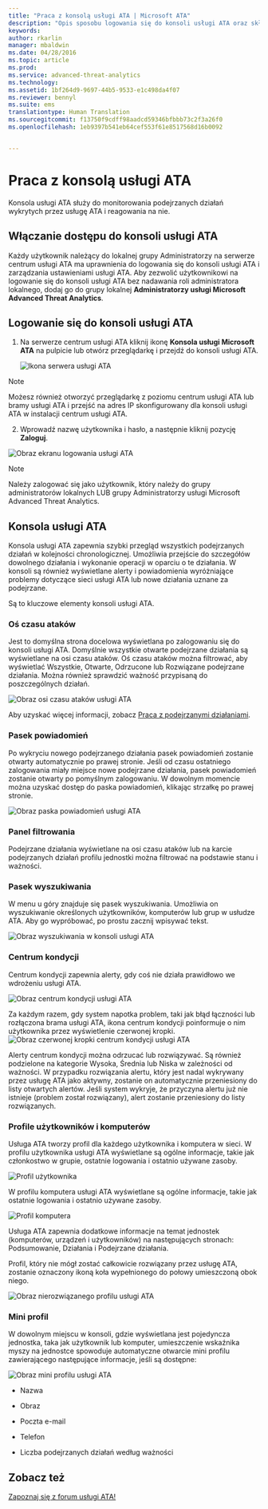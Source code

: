 ```yaml
---
title: "Praca z konsolą usługi ATA | Microsoft ATA"
description: "Opis sposobu logowania się do konsoli usługi ATA oraz składników konsoli"
keywords: 
author: rkarlin
manager: mbaldwin
ms.date: 04/28/2016
ms.topic: article
ms.prod: 
ms.service: advanced-threat-analytics
ms.technology: 
ms.assetid: 1bf264d9-9697-44b5-9533-e1c498da4f07
ms.reviewer: bennyl
ms.suite: ems
translationtype: Human Translation
ms.sourcegitcommit: f13750f9cdff98aadcd59346bfbbb73c2f3a26f0
ms.openlocfilehash: 1eb9397b541eb64cef553f61e8517568d16b0092


---
```


# Praca z konsolą usługi ATA

Konsola usługi ATA służy do monitorowania podejrzanych działań wykrytych przez usługę ATA i reagowania na nie.

## Włączanie dostępu do konsoli usługi ATA
Każdy użytkownik należący do lokalnej grupy Administratorzy na serwerze centrum usługi ATA ma uprawnienia do logowania się do konsoli usługi ATA i zarządzania ustawieniami usługi ATA.
Aby zezwolić użytkownikowi na logowanie się do konsoli usługi ATA bez nadawania roli administratora lokalnego, dodaj go do grupy lokalnej **Administratorzy usługi Microsoft Advanced Threat Analytics**.

## Logowanie się do konsoli usługi ATA

1. Na serwerze centrum usługi ATA kliknij ikonę **Konsola usługi Microsoft ATA** na pulpicie lub otwórz przeglądarkę i przejdź do konsoli usługi ATA.

    ![Ikona serwera usługi ATA](media/ata-server-icon.png)

>[!NOTE]
> Możesz również otworzyć przeglądarkę z poziomu centrum usługi ATA lub bramy usługi ATA i przejść na adres IP skonfigurowany dla konsoli usługi ATA w instalacji centrum usługi ATA.    

2.  Wprowadź nazwę użytkownika i hasło, a następnie kliknij pozycję **Zaloguj**.

![Obraz ekranu logowania usługi ATA](media/ATA-log-in-screen.jpg)

> [!NOTE]
> Należy zalogować się jako użytkownik, który należy do grupy administratorów lokalnych LUB grupy Administratorzy usługi Microsoft Advanced Threat Analytics.

## Konsola usługi ATA

Konsola usługi ATA zapewnia szybki przegląd wszystkich podejrzanych działań w kolejności chronologicznej. Umożliwia przejście do szczegółów dowolnego działania i wykonanie operacji w oparciu o te działania. W konsoli są również wyświetlane alerty i powiadomienia wyróżniające problemy dotyczące sieci usługi ATA lub nowe działania uznane za podejrzane.

Są to kluczowe elementy konsoli usługi ATA.


### Oś czasu ataków

Jest to domyślna strona docelowa wyświetlana po zalogowaniu się do konsoli usługi ATA. Domyślnie wszystkie otwarte podejrzane działania są wyświetlane na osi czasu ataków. Oś czasu ataków można filtrować, aby wyświetlać Wszystkie, Otwarte, Odrzucone lub Rozwiązane podejrzane działania. Można również sprawdzić ważność przypisaną do poszczególnych działań.

![Obraz osi czasu ataków usługi ATA](media/attack-timeline.png)

Aby uzyskać więcej informacji, zobacz [Praca z podejrzanymi działaniami](/advanced-threat-analytics/deploy-use/working-with-suspicious-activities).

### Pasek powiadomień

Po wykryciu nowego podejrzanego działania pasek powiadomień zostanie otwarty automatycznie po prawej stronie. Jeśli od czasu ostatniego zalogowania miały miejsce nowe podejrzane działania, pasek powiadomień zostanie otwarty po pomyślnym zalogowaniu. W dowolnym momencie można uzyskać dostęp do paska powiadomień, klikając strzałkę po prawej stronie.

![Obraz paska powiadomień usługi ATA](media/notification-bar.png)

### Panel filtrowania

Podejrzane działania wyświetlane na osi czasu ataków lub na karcie podejrzanych działań profilu jednostki można filtrować na podstawie stanu i ważności.

### Pasek wyszukiwania

W menu u góry znajduje się pasek wyszukiwania. Umożliwia on wyszukiwanie określonych użytkowników, komputerów lub grup w usłudze ATA. Aby go wypróbować, po prostu zacznij wpisywać tekst.

![Obraz wyszukiwania w konsoli usługi ATA](media/ATA-console-search.png)

### Centrum kondycji

Centrum kondycji zapewnia alerty, gdy coś nie działa prawidłowo we wdrożeniu usługi ATA.

![Obraz centrum kondycji usługi ATA](media/health-center.png)

Za każdym razem, gdy system napotka problem, taki jak błąd łączności lub rozłączona brama usługi ATA, ikona centrum kondycji poinformuje o nim użytkownika przez wyświetlenie czerwonej kropki. ![Obraz czerwonej kropki centrum kondycji usługi ATA](media/ATA-Health-Center-Alert-red-dot.png)

Alerty centrum kondycji można odrzucać lub rozwiązywać. Są również podzielone na kategorie Wysoka, Średnia lub Niska w zależności od ważności. W przypadku rozwiązania alertu, który jest nadal wykrywany przez usługę ATA jako aktywny, zostanie on automatycznie przeniesiony do listy otwartych alertów. Jeśli system wykryje, że przyczyna alertu już nie istnieje (problem został rozwiązany), alert zostanie przeniesiony do listy rozwiązanych.

### Profile użytkowników i komputerów

Usługa ATA tworzy profil dla każdego użytkownika i komputera w sieci. W profilu użytkownika usługi ATA wyświetlane są ogólne informacje, takie jak członkostwo w grupie, ostatnie logowania i ostatnio używane zasoby.

![Profil użytkownika](media/user-profile.png)

W profilu komputera usługi ATA wyświetlane są ogólne informacje, takie jak ostatnie logowania i ostatnio używane zasoby.

![Profil komputera](media/computer-profile.png)

Usługa ATA zapewnia dodatkowe informacje na temat jednostek (komputerów, urządzeń i użytkowników) na następujących stronach: Podsumowanie, Działania i Podejrzane działania.

Profil, który nie mógł zostać całkowicie rozwiązany przez usługę ATA, zostanie oznaczony ikoną koła wypełnionego do połowy umieszczoną obok niego.


![Obraz nierozwiązanego profilu usługi ATA](media/ATA-Unresolved-Profile.jpg)

### Mini profil

W dowolnym miejscu w konsoli, gdzie wyświetlana jest pojedyncza jednostka, taka jak użytkownik lub komputer, umieszczenie wskaźnika myszy na jednostce spowoduje automatyczne otwarcie mini profilu zawierającego następujące informacje, jeśli są dostępne:

![Obraz mini profilu usługi ATA](media/ATA-mini-profile.jpg)

-   Nazwa

-   Obraz

-   Poczta e-mail

-   Telefon

-   Liczba podejrzanych działań według ważności



## Zobacz też
[Zapoznaj się z forum usługi ATA!](https://social.technet.microsoft.com/Forums/security/home?forum=mata)



<!--HONumber=Jul16_HO4-->


